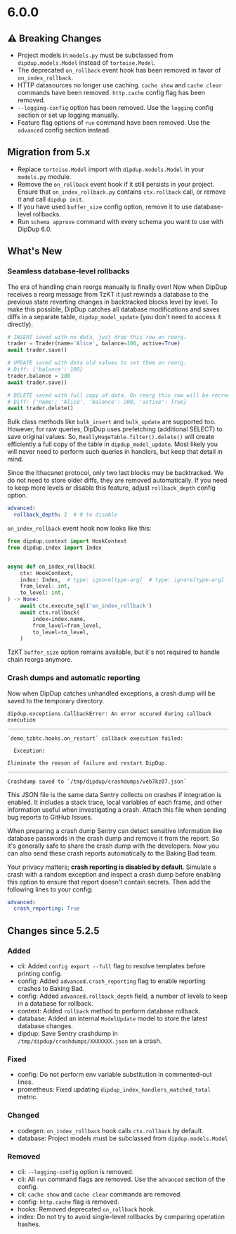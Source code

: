 # 6.0.0

## ⚠ Breaking Changes

- Project models in `models.py` must be subclassed from `dipdup.models.Model` instead of `tortoise.Model`.
- The deprecated `on_rollback` event hook has been removed in favor of `on_index_rollback`.
- HTTP datasources no longer use caching. `cache show` and `cache clear` commands have been removed. `http.cache` config flag has been removed.
- `--logging-config` option has been removed. Use the `logging` config section or set up logging manually.
- Feature flag options of `run` command have been removed. Use the `advanced` config section instead.

## Migration from 5.x

- Replace `tortoise.Model` import with `dipdup.models.Model` in your `models.py` module.
- Remove the `on_rollback` event hook if it still persists in your project. Ensure that `on_index_rollback.py` contains `ctx.rollback` call, or remove it and call `dipdup init`.
- If you have used `buffer_size` config option, remove it to use database-level rollbacks.
- Run `schema approve` command with every schema you want to use with DipDup 6.0.  

## What's New

### Seamless database-level rollbacks

The era of handling chain reorgs manually is finally over! Now when DipDup receives a reorg message from TzKT it just rewinds a database to the previous state reverting changes in backtracked blocks level by level. To make this possible, DipDup catches all database modifications and saves diffs in a separate table, `dipdup_model_update` (you don't need to access it directly).

```python
# INSERT saved with no data, just drop this row on reorg.
trader = Trader(name='Alice', balance=100, active=True)
await trader.save()

# UPDATE saved with data old values to set them on reorg.
# Diff: {'balance': 100}
trader.balance = 200
await trader.save() 

# DELETE saved with full copy of data. On reorg this row will be recreated with the same PK.
# Diff: {'name': 'Alice', 'balance': 200, 'active': True}
await trader.delete()
```

Bulk class methods like `bulk_insert` and `bulk_update` are supported too. However, for raw queries, DipDup uses prefetching (additional SELECT) to save original values. So, `ReallyHugeTable.filter().delete()` will create efficiently a full copy of the table in `dipdup_model_update`. Most likely you will never need to perform such queries in handlers, but keep that detail in mind.

Since the Ithacanet protocol, only two last blocks may be backtracked. We do not need to store older diffs, they are removed automatically. If you need to keep more levels or disable this feature, adjust `rollback_depth` config option.

```yaml
advanced:
  rollback_depth: 2  # 0 to disable
```

`on_index_rollback` event hook now looks like this:

```python
from dipdup.context import HookContext
from dipdup.index import Index


async def on_index_rollback(
    ctx: HookContext,
    index: Index,  # type: ignore[type-arg]  # type: ignore[type-arg]
    from_level: int,
    to_level: int,
) -> None:
    await ctx.execute_sql('on_index_rollback')
    await ctx.rollback(
        index=index.name,
        from_level=from_level,
        to_level=to_level,
    )
```

TzKT `buffer_size` option remains available, but it's not required to handle chain reorgs anymore.

### Crash dumps and automatic reporting

Now when DipDup catches unhandled exceptions, a crash dump will be saved to the temporary directory.

```text
dipdup.exceptions.CallbackError: An error occured during callback execution
________________________________________________________________________________

`demo_tzbtc.hooks.on_restart` callback execution failed:

  Exception: 

Eliminate the reason of failure and restart DipDup.
________________________________________________________________________________

Crashdump saved to `/tmp/dipdup/crashdumps/veb7kz07.json`
```

This JSON file is the same data Sentry collects on crashes if integration is enabled. It includes a stack trace, local variables of each frame, and other information useful when investigating a crash. Attach this file when sending bug reports to GitHub Issues.

When preparing a crash dump Sentry can detect sensitive information like database passwords in the crash dump and remove it from the report. So it's generally safe to share the crash dump with the developers. Now you can also send these crash reports automatically to the Baking Bad team.

Your privacy matters; **crash reporting is disabled by default**. Simulate a crash with a random exception and inspect a crash dump before enabling this option to ensure that report doesn't contain secrets. Then add the following lines to your config:

```yaml
advanced:
  crash_reporting: True
```

## Changes since 5.2.5

### Added

- cli: Added `config export --full` flag to resolve templates before printing config.
- config: Added `advanced.crash_reporting` flag to enable reporting crashes to Baking Bad.
- config: Added `advanced.rollback_depth` field, a number of levels to keep in a database for rollback.
- context: Added `rollback` method to perform database rollback.
- database: Added an internal `ModelUpdate` model to store the latest database changes.
- dipdup: Save Sentry crashdump in `/tmp/dipdup/crashdumps/XXXXXXX.json` on a crash.

### Fixed

- config: Do not perform env variable substitution in commented-out lines.
- prometheus: Fixed updating `dipdup_index_handlers_matched_total` metric.

### Changed

- codegen: `on_index_rollback` hook calls `ctx.rollback` by default.
- database: Project models must be subclassed from `dipdup.models.Model`

### Removed

- cli: `--logging-config` option is removed.
- cli: All `run` command flags are removed. Use the `advanced` section of the config.
- cli: `cache show` and `cache clear` commands are removed.
- config: `http.cache` flag is removed.
- hooks: Removed deprecated `on_rollback` hook.
- index: Do not try to avoid single-level rollbacks by comparing operation hashes.
